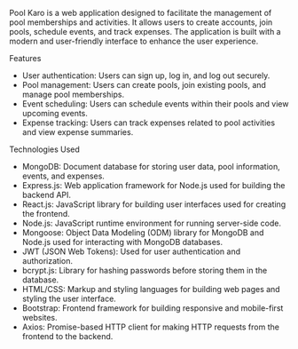 Pool Karo is a web application designed to facilitate the management of pool memberships and activities. It allows users to create accounts, join pools, schedule events, and track expenses. The application is built with a modern and user-friendly interface to enhance the user experience.

Features
- User authentication: Users can sign up, log in, and log out securely.
- Pool management: Users can create pools, join existing pools, and manage pool memberships.
- Event scheduling: Users can schedule events within their pools and view upcoming events.
- Expense tracking: Users can track expenses related to pool activities and view expense summaries.


Technologies Used
- MongoDB: Document database for storing user data, pool information, events, and expenses.
- Express.js: Web application framework for Node.js used for building the backend API.
- React.js: JavaScript library for building user interfaces used for creating the frontend.
- Node.js: JavaScript runtime environment for running server-side code.
- Mongoose: Object Data Modeling (ODM) library for MongoDB and Node.js used for interacting with MongoDB databases.
- JWT (JSON Web Tokens): Used for user authentication and authorization.
- bcrypt.js: Library for hashing passwords before storing them in the database.
- HTML/CSS: Markup and styling languages for building web pages and styling the user interface.
- Bootstrap: Frontend framework for building responsive and mobile-first websites.
- Axios: Promise-based HTTP client for making HTTP requests from the frontend to the backend.
